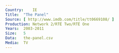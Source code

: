 ```yaml
---
Country:	IE
Title:	"The Panel"
Source:	[ http://www.imdb.com/title/tt0669108/ ]
Production:	Network 2/RTÉ Two/RTÉ One
Years:	2003-2011
Size:	5
Data:	the-panel.csv
Media:	TV
---
```

